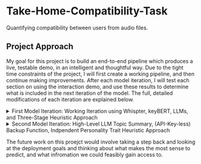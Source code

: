 # Take-Home-Compatibility-Task
Quantifying compatibility between users from audio files.

## Project Approach
My goal for this project is to build an end-to-end pipeline which produces a live, testable demo, in an intelligent and thoughtful way. Due to the tight time constraints of the project, I will first create a working pipeline, and then continue making improvements. After each model iteration, I will test each section on using the interaction demo, and use these results to determine what is included in the next iteration of the model. The full, detailed modifications of each iteration are explained below.

<details>
  <summary> First Model Iteration: Working Iteration using Whispter, keyBERT, LLMs, and Three-Stage Heuristic Approach</summary>
  
During the first pass throguh the d=project, I planned, and successfully implemented the following techniques:
- Transcription: I used Whisper, since it is highly accurate and easy to implement. Inspection of the transcription verifies this works well.
- Topic Extraction: I used KeyBERT because it is simple, and easy to use. I noticed the repetative nature of some of the key words it chose.
- Vectorisation: I used gpt-3.5-turbo-1106 and prompt engineering to automate vectorisation of the extracted topic words. Specifically, the LLM was tasked with scoring the set of key words (0-1) on how much it accociates these topics words with each of the personality   traits (openness, conscientiousness, extraversion agreeableness, and neuroticism). This creates a vector representation of how the topics are associated with the personality traits.
- Fusion: These topics vectors and the personality vectors can then combined using a weighted average. I defaulted to weighing the personality vectors as being more important than the topics, giving it a 0.7 weighting.
- Baseline Compatability: This was computed by first fusing each users personality vectors with the conversation topic vectors, and then calculating a compatibility score between the two using cosine similarity. Each fused vector represents a user's contextual   personality profile for that specific conversation. It can be thought of as a profile based mainly on the users core personality, but pulled in the direction of the conversations topics. The baseline compatibility represents how similar the users are within that specific conversational context.





My first attempt at the heuristic compatibility score is based on my approach at answering the question, "what is compatibility?" My approach was three-pronged, though only two-prongs were implemented due to the heavy computational cost, and increased data requirements for the third. The three types of compatibility I considered were:
  - "Birds of a feather flock together" - these are metrics of similarity. People who share common interests, communication styles, personality traits, and potentially even physicological baseline stats, are compatible. In my first heuristic function, I used three of these types of metrics: Cosine similarity of the personality vectors, the minimum interest between a pair in a topic (computed by taking the minimum cosine similarity between personality and topic vectors), and a measure of how similar users are in certain personality traits (openness and agreeability). I used a weighted sum of these three metrics.
  - "Opposites attract" - these are metrics of complementory nature. Pairs of people whose differences lead to a balanced relationship are compatible. This can be differences in communication style, topic interests, and wider personality traits. In my first heuristic function, I used a weighted sum of how different their specific personality traits are. Specifically, I looked at the difference between their extraversion, conscientiousness, and neuroticism as a positive. The idea is that the extravert-intravert, spontaneous-disciplined, and stable-sensitive pairs would balance out each other, leading to more compatibility.
  - "In sync" - these are matrics of how people subconsciously mirror people they are compatible with. People may begin mirroring speech patterns like pitch, tempo, and laughter style, and may even start to align biometrically when they are around people they are compatible with. Furthermore, other subconcious patterns like tonal inflections, etc. would be interesting to include, but outside the scope of this short project.





Some flaws with my initial heuristic similarity function that I looked to improve included:
  - Repartition: there are multiple metrics of how similar users personality vectors are.
  - No indication of preferable character traits - while someone with a high neuroticism score may be prefer someone with a low neuroticism score to act as a stable presence, the opposite it not necessarily true. I need to flesh-out my reasoning for different personality traits preferring others. People with lower neuroticism may be more compatible with people in general, for example. The current symmetrical nature of my personality trait comparison similarities and differences means a pair who both have high agreeableness are scored equally (on this metric) to pairs with los agreeableness.


  My second pass at the task set out to fix some of the flaws realised in my initial approach:
- Can I improve the topic extraction method? The topics it chose were "starships mars", "land mars", "flight mars", "mars flight" and "spaceship mars". These are all very similar, and not all neccessary.
- Tidy up the "birds of a feather approach" to avoid repartition. Can we validate the choice of weighting?
- Fix the oversimplication of "opposites attract". The assumption that differences are always good is risky, as they sometimes lead to conflict. Similar is true for the "birds of a feather" approach - two people with high neuroticism and low agreeableness should not be scored as highly compatible. Also need to validate the choice of weights for this part of th heuristic scoring.
- Create edge case personalities which we expect to get along really well or really poorly and test the results.
</details>



<details>
  <summary>Second Model Iteration: High-Level LLM Topic Summary, (API-Key-less) Backup Function, Indpendent Personality Trait Heuristic Approach</summary>
  
  The changes I made during my second interation are:
  
  - My first attempt at extracting more insightful topics was to summarise the text into a shorter paragraph and use keyBERT to extract the topics from that. My logic was that the summarised paragraph itself would be higher-level, allowing keyBERT to more easily extract more subtle topics. I also increased the maximum length of summary topics keyBERT could suggest. This approach did not work: the model produced the summary ['mars end year', 'mars orbit synchronisation', 'mars orbit', 'earth mars orbit', 'hopefully starship mars']. To enable high-level topic analysis, I decide to use gpt-3.5-turbo-1106. This is a far more powerful model and, while that comes with downsides, I was already using it from the topic vecotorisation, so I didn't lose much by editing the prompt from the vectorisation stage to produce both the list of topics, and the corresponding vector. When I used this model, the output was ["Space exploration and colonization", "Risk assessment and mitigation", "Human Survival and civilization", "Technological advancement and limitations", "Societal and demongraphic challenges"], which much more accurately summarises the topics of the conversation.
  - In light of this new model, which required further use of API keys, I added a mock function which outputted realistic topics and topic vectors which can be used when testing other parts of the code without using any budget on API keys. The proect is very small though, with an estimated cost of under 20 cents total.
  - My heuristic scoring function was also restructured to reduce redundency and differetiate the impact different personality traits have on compatibility. I kept the minimum similarity between personality vector and topic weighting as a metric, but changed the personality trait scores. Similar, and high openness and conscientiousness are rewarded, complementary extraversion scores are rewarded, high agreeablness score are rewarded, and low neuroticism scores are rewarded. A weighted sum of the scores for different personality traits and the topic interest vector were used for the final score, with agreeableness and neuroticism scores being the biggest determining factors of compatibility. The reason for this is that generally, pairs of strongly disagreeable or neurotic people are less compatible with people. It's worth mentioning that my measure of "compatibility" is quite vauge. The scores for different combinations of personality traits will depend greatly on the deployment goal. If we are measure compatibility between friends, business partners, or romantic partners, the weights and functions associated with each personality trait will differ drastically.


Testing my second iteration model revealed some potential improvements:

- Using only the LLM-extracted topics to create the topic vector could be improved. Lots of information prevenlant in the conversation is not captured by the topic summaries, such as the conversational and social cues. For instance, the neuroticism of a conversation topic may not be fully captured. "Human survival and civilisation" could have been talked about from a positive, optimistic perspective, or a negative one. This would impact the neuroticism score given to topic vector.
- The use of cosine similarity between topic vectors and personality vectors causes misleading results. As cosine similarity is a measure of the angle, not the distance, vectors (0.1,...,0.1) and (0.9,...,0.9) produce the same score. This is terribly misleading, as they represent opposing topics. For that reason, cosine similarity was replaced by a scaled euclidean similairty measure.
- There were problems in the distribution of different scores:
- <img width="1147" height="638" alt="image" src="https://github.com/user-attachments/assets/99e6bb67-8598-46ae-96e2-e1ca4e4d3220" /> I plotted these histograms by running 1000 random pairing of personality vectors, and then calculating the scores for each personality trait and the topic interest, and overall score. As is clear in the image, the agreeable and neurotisicm scores are using a penalty that overpenalises bad compatibility. This was fixed by reducing the weight of the penalty from 0.5 to 0.25. Furthermore, there is clearly a thin peak regarding the topic interest vector. It is caused by the use of minimum interest in the conversation, but I feel this is important to use instead of average because people are not compatible if one person dominates the conversation with a topic only they are interested in. Linear scaling in applied to fix this problem.
- By observing a few small cases of carefull engineered pairs of personality traits, I carefully adjusted the weights of different similarity scores in order to ensure they more closely align with my expectations. This involved slightly turning up the weight of the agreeability and openness scores, and turning down the neuroticism score.



My Third iteration will make the following changes:
- It will attemp to incorporate social cues to better understand the interest of the people in the topics. This could be done by incorporating it into the topic vector itself, meaning the topic vector would have richer information about whether people are compatible based on the actual conversation, not just the topics covered by their conversation. Another option is to add a metric quantifying the engagement of the people in the conversation to the topic_interest score. This is the method I will use because it will maintain explainability, as there will be separate scores for the engagement of users in the conversation based on the social cues found in the conversation, and the engagement based on the topics discussed.
  
</details>










The future work on this proejct would involve taking a step back and looking at the deployment goals and thinking about what makes the most sense to predict, and what infromation we could feasibly gain access to.

